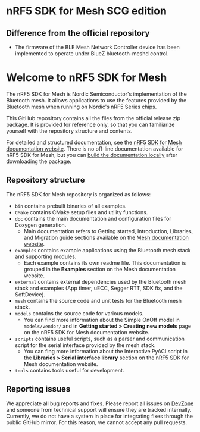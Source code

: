 # nRF5 SDK for Mesh SCG edition

## Difference from the official repository
  - The firmware of the BLE Mesh Network Controller device has been implemented to operate under BlueZ bluetooth-meshd control.

# Welcome to nRF5 SDK for Mesh

The nRF5 SDK for Mesh is Nordic Semiconductor's implementation of the Bluetooth mesh. It allows
applications to use the features provided by the Bluetooth mesh when running on Nordic's
nRF5 Series chips.

This GitHub repository contains all the files from the official release zip package. It is provided for reference only, so that you can familiarize yourself with the repository structure and contents.

For detailed and structured documentation, see the <a href="https://infocenter.nordicsemi.com/topic/struct_sdk/struct/sdk_mesh_latest.html" target="_blank">nRF5 SDK for Mesh documentation website</a>.
There is no off-line documentation available for nRF5 SDK for Mesh, but you can <a href="https://infocenter.nordicsemi.com/topic/com.nordic.infocenter.meshsdk.v5.0.0/md_doc_getting_started_how_to_build.html#how_to_build_building_docs" target="_blank">build the documentation locally</a> after downloading the package.

## Repository structure

The nRF5 SDK for Mesh repository is organized as follows:
  - `bin` contains prebuilt binaries of all examples.
  - `CMake` contains CMake setup files and utility functions.
  - `doc` contains the main documentation and configuration files for Doxygen generation.
	- Main documentation refers to Getting started, Introduction, Libraries, and Migration guide sections available on the <a href="https://infocenter.nordicsemi.com/topic/struct_sdk/struct/sdk_mesh_latest.html" target="_blank">Mesh documentation website</a>.
  - `examples` contains example applications using the Bluetooth mesh stack and supporting modules.
	- Each example contains its own readme file. This documentation is grouped in the **Examples** section on the Mesh documentation website.
  - `external` contains external dependencies used by the Bluetooth mesh stack and examples (App timer, uECC, Segger RTT, SDK fix, and the SoftDevice).
  - `mesh` contains the source code and unit tests for the Bluetooth mesh stack.
  - `models` contains the source code for various models.
	- You can find more information about the Simple OnOff model in `models/vendor/` and in **Getting started > Creating new models** page on the nRF5 SDK for Mesh documentation website.
  - `scripts` contains useful scripts, such as a parser and communication script for the serial interface provided by the mesh stack.
	- You can fing more information about the Interactive PyACI script in the **Libraries > Serial interface library** section on the nRF5 SDK for Mesh documentation website.
  - `tools` contains tools useful for development.


## Reporting issues

We appreciate all bug reports and fixes. Please report all issues on
<a href="https://devzone.nordicsemi.com" target="_blank">DevZone</a> and someone from
technical support will ensure they are tracked internally. Currently, we do not have a system in place
for integrating fixes through the public GitHub mirror. For this reason, we cannot accept any pull requests.
